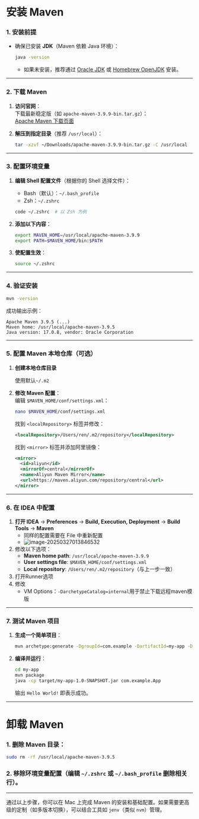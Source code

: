 # 安装 Maven

### **1. 安装前提**
- 确保已安装 **JDK**（Maven 依赖 Java 环境）：
  ```bash
  java -version
  ```
  - 如果未安装，推荐通过 [Oracle JDK](https://www.oracle.com/java/technologies/downloads/) 或 [Homebrew OpenJDK](https://formulae.brew.sh/formula/openjdk) 安装。

---

### **2. 下载 Maven**
1. **访问官网**：  
   下载最新稳定版（如 `apache-maven-3.9.9-bin.tar.gz`）：  
   [Apache Maven 下载页面](https://maven.apache.org/download.cgi)

2. **解压到指定目录**（推荐 `/usr/local`）：
   ```bash
   tar -xzvf ~/Downloads/apache-maven-3.9.9-bin.tar.gz -C /usr/local
   ```

---

### **3. 配置环境变量**
1. **编辑 Shell 配置文件**（根据你的 Shell 选择文件）：
   - Bash（默认）：`~/.bash_profile`  
   - Zsh：`~/.zshrc`  

   ```bash
   code ~/.zshrc  # 以 Zsh 为例
   ```

2. **添加以下内容**：
   ```bash
   export MAVEN_HOME=/usr/local/apache-maven-3.9.9
   export PATH=$MAVEN_HOME/bin:$PATH
   ```

3. **使配置生效**：
   ```bash
   source ~/.zshrc
   ```

---

### **4. 验证安装**
```bash
mvn -version
```
成功输出示例：
```
Apache Maven 3.9.5 (...)
Maven home: /usr/local/apache-maven-3.9.5
Java version: 17.0.8, vendor: Oracle Corporation
```

---

### **5. 配置 Maven 本地仓库（可选）**
1. **创建本地仓库目录**

   使用默认`~/.m2` 

2. **修改 Maven 配置**：  
   编辑 `$MAVEN_HOME/conf/settings.xml`：

   ```bash
   nano $MAVEN_HOME/conf/settings.xml
   ```
   找到 `<localRepository>` 标签并修改：
   ```xml
   <localRepository>/Users/ren/.m2/repository</localRepository>
   ```

   找到 `<mirror>` 标签并添加阿里镜像：

   ```xml
   <mirror>
     <id>aliyun</id>
     <mirrorOf>central</mirrorOf>
     <name>Aliyun Maven Mirror</name>
     <url>https://maven.aliyun.com/repository/central</url>
   </mirror>
   ```

   

---

### **6. 在 IDEA 中配置**
1. **打开 IDEA** → **Preferences** → **Build, Execution, Deployment** → **Build Tools** → **Maven**  
   - 同样的配置需要在 File 中重新配置
   - ![image-20250327013846532](https://gitee.com/rrrrrrrren/note_image/raw/master/image-20250327013846532.png)
2. 修改以下选项：
   - **Maven home path**: `/usr/local/apache-maven-3.9.9`  
   - **User settings file**: `$MAVEN_HOME/conf/settings.xml`  
   - **Local repository**: `/Users/ren/.m2/repository`（与上一步一致）  
3. 打开Runner选项
4. 修改
   - VM Options：`-DarchetypeCatalog=internal`用于禁止下载远程maven模版

---

### **7. 测试 Maven 项目**
1. **生成一个简单项目**：
   ```bash
   mvn archetype:generate -DgroupId=com.example -DartifactId=my-app -DarchetypeArtifactId=maven-archetype-quickstart -DinteractiveMode=false
   ```

2. **编译并运行**：
   ```bash
   cd my-app
   mvn package
   java -cp target/my-app-1.0-SNAPSHOT.jar com.example.App
   ```
   输出 `Hello World!` 即表示成功。

---

# 卸载 Maven
### 1. 删除 Maven 目录：

```bash
sudo rm -rf /usr/local/apache-maven-3.9.5
```

### 2. 移除环境变量配置（编辑 `~/.zshrc` 或 `~/.bash_profile` 删除相关行）。

---

通过以上步骤，你可以在 Mac 上完成 Maven 的安装和基础配置。如果需要更高级的定制（如多版本切换），可以结合工具如 `jenv`（类似 `nvm`）管理。
